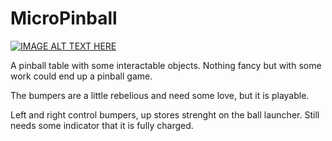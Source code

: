 # MicroPinball
[![IMAGE ALT TEXT HERE](https://img.youtube.com/vi/W3okDjLLWxE/0.jpg)](https://www.youtube.com/watch?v=W3okDjLLWxE)
<p>A pinball table with some interactable objects. Nothing fancy but with some work could end up a pinball game.
<p>The bumpers are a little rebelious and need some love, but it is playable.
<p>Left and right control bumpers, up stores strenght on the ball launcher. Still needs some indicator that it is fully charged.
